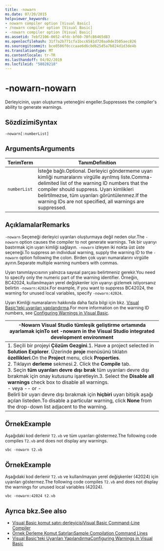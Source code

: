 ```yaml
---
title: -nowarn
ms.date: 07/20/2015
helpviewer_keywords:
- nowarn compiler option [Visual Basic]
- /nowarn compiler option [Visual Basic]
- -nowarn compiler option [Visual Basic]
ms.assetid: 7ebf2106-0652-4fdc-bf60-70fc86465d83
ms.openlocfilehash: 31f7a2b771cfa1bcc6581d720aa0de3505aec826
ms.sourcegitcommit: bce0586f0cccaae6d6cbd625d5a7b824d1d3de4b
ms.translationtype: MT
ms.contentlocale: tr-TR
ms.lasthandoff: 04/02/2019
ms.locfileid: "58828218"
---
```

# <a name="-nowarn"></a><span data-ttu-id="ae39e-102">-nowarn</span><span class="sxs-lookup"><span data-stu-id="ae39e-102">-nowarn</span></span>
<span data-ttu-id="ae39e-103">Derleyicinin, uyarı oluşturma yeteneğini engeller.</span><span class="sxs-lookup"><span data-stu-id="ae39e-103">Suppresses the compiler's ability to generate warnings.</span></span>  
  
## <a name="syntax"></a><span data-ttu-id="ae39e-104">Sözdizimi</span><span class="sxs-lookup"><span data-stu-id="ae39e-104">Syntax</span></span>  
  
```  
-nowarn[:numberList]  
```  
  
## <a name="arguments"></a><span data-ttu-id="ae39e-105">Arguments</span><span class="sxs-lookup"><span data-stu-id="ae39e-105">Arguments</span></span>  
  
|<span data-ttu-id="ae39e-106">Terim</span><span class="sxs-lookup"><span data-stu-id="ae39e-106">Term</span></span>|<span data-ttu-id="ae39e-107">Tanım</span><span class="sxs-lookup"><span data-stu-id="ae39e-107">Definition</span></span>|  
|---|---|  
|`numberList`|<span data-ttu-id="ae39e-108">İsteğe bağlı.</span><span class="sxs-lookup"><span data-stu-id="ae39e-108">Optional.</span></span> <span data-ttu-id="ae39e-109">Derleyici göndermeme uyarı kimliği numaralarını virgülle ayrılmış liste.</span><span class="sxs-lookup"><span data-stu-id="ae39e-109">Comma-delimited list of the warning ID numbers that the compiler should suppress.</span></span> <span data-ttu-id="ae39e-110">Uyarı kimlikleri belirtilmezse, tüm uyarıları görüntülenmez.</span><span class="sxs-lookup"><span data-stu-id="ae39e-110">If the warning IDs are not specified, all warnings are suppressed.</span></span>|  
  
## <a name="remarks"></a><span data-ttu-id="ae39e-111">Açıklamalar</span><span class="sxs-lookup"><span data-stu-id="ae39e-111">Remarks</span></span>  
 <span data-ttu-id="ae39e-112">`-nowarn` Seçeneği derleyici uyarıları oluşturmaya değil neden olur.</span><span class="sxs-lookup"><span data-stu-id="ae39e-112">The `-nowarn` option causes the compiler to not generate warnings.</span></span> <span data-ttu-id="ae39e-113">Tek bir uyarıyı bastırmak için uyarı kimliği sağlayın. `-nowarn` izleyen iki nokta üst üste seçeneği.</span><span class="sxs-lookup"><span data-stu-id="ae39e-113">To suppress an individual warning, supply the warning ID to the `-nowarn` option following the colon.</span></span> <span data-ttu-id="ae39e-114">Birden çok uyarı numaralarını virgülle ayırın.</span><span class="sxs-lookup"><span data-stu-id="ae39e-114">Separate multiple warning numbers with commas.</span></span>  
  
 <span data-ttu-id="ae39e-115">Uyarı tanımlayıcısının yalnızca sayısal parçası belirtmeniz gerekir.</span><span class="sxs-lookup"><span data-stu-id="ae39e-115">You need to specify only the numeric part of the warning identifier.</span></span> <span data-ttu-id="ae39e-116">Örneğin, BC42024, kullanılmayan yerel değişkenler için uyarıyı gizlemek istiyorsanız belirtin `-nowarn:42024`.</span><span class="sxs-lookup"><span data-stu-id="ae39e-116">For example, if you want to suppress BC42024, the warning for unused local variables, specify `-nowarn:42024`.</span></span>  
  
 <span data-ttu-id="ae39e-117">Uyarı Kimliği numaralarını hakkında daha fazla bilgi için bkz. [Visual Basic'teki uyarıları yapılandırma](/visualstudio/ide/configuring-warnings-in-visual-basic).</span><span class="sxs-lookup"><span data-stu-id="ae39e-117">For more information on the warning ID numbers, see [Configuring Warnings in Visual Basic](/visualstudio/ide/configuring-warnings-in-visual-basic).</span></span>  
  
|<span data-ttu-id="ae39e-118">-Nowarn Visual Studio tümleşik geliştirme ortamında ayarlamak için</span><span class="sxs-lookup"><span data-stu-id="ae39e-118">To set -nowarn in the Visual Studio integrated development environment</span></span>|  
|---|  
|<span data-ttu-id="ae39e-119">1.  Seçili bir projeyi **Çözüm Gezgini**.</span><span class="sxs-lookup"><span data-stu-id="ae39e-119">1.  Have a project selected in **Solution Explorer**.</span></span> <span data-ttu-id="ae39e-120">Üzerinde **proje** menüsünü tıklatın **özellikleri**.</span><span class="sxs-lookup"><span data-stu-id="ae39e-120">On the **Project** menu, click **Properties**.</span></span> <br /><span data-ttu-id="ae39e-121">2.  Tıklayın **derleme** sekmesi.</span><span class="sxs-lookup"><span data-stu-id="ae39e-121">2.  Click the **Compile** tab.</span></span><br /><span data-ttu-id="ae39e-122">3.  Seçin **tüm uyarıları devre dışı bırak** tüm uyarıları devre dışı bırakmak için onay kutusunu işaretleyin.</span><span class="sxs-lookup"><span data-stu-id="ae39e-122">3.  Select the **Disable all warnings** check box to disable all warnings.</span></span><br />     <span data-ttu-id="ae39e-123">- veya -</span><span class="sxs-lookup"><span data-stu-id="ae39e-123">- or -</span></span><br />     <span data-ttu-id="ae39e-124">Belirli bir uyarı devre dışı bırakmak için **hiçbiri** uyarı bitişik aşağı açılan listeden.</span><span class="sxs-lookup"><span data-stu-id="ae39e-124">To disable a particular warning, click **None** from the drop-down list adjacent to the warning.</span></span>|  
  
## <a name="example"></a><span data-ttu-id="ae39e-125">Örnek</span><span class="sxs-lookup"><span data-stu-id="ae39e-125">Example</span></span>  
 <span data-ttu-id="ae39e-126">Aşağıdaki kod derlenir `T2.vb` ve tüm uyarıları göstermez.</span><span class="sxs-lookup"><span data-stu-id="ae39e-126">The following code compiles `T2.vb` and does not display any warnings.</span></span>  
  
```console
vbc -nowarn t2.vb  
```  
  
## <a name="example"></a><span data-ttu-id="ae39e-127">Örnek</span><span class="sxs-lookup"><span data-stu-id="ae39e-127">Example</span></span>  
 <span data-ttu-id="ae39e-128">Aşağıdaki kod derlenir `T2.vb` ve kullanılmayan yerel değişkenler (42024) için uyarıları göstermez.</span><span class="sxs-lookup"><span data-stu-id="ae39e-128">The following code compiles `T2.vb` and does not display the warnings for unused local variables (42024).</span></span>  
  
```console
vbc -nowarn:42024 t2.vb  
```  
  
## <a name="see-also"></a><span data-ttu-id="ae39e-129">Ayrıca bkz.</span><span class="sxs-lookup"><span data-stu-id="ae39e-129">See also</span></span>

- [<span data-ttu-id="ae39e-130">Visual Basic komut satırı derleyicisi</span><span class="sxs-lookup"><span data-stu-id="ae39e-130">Visual Basic Command-Line Compiler</span></span>](../../../visual-basic/reference/command-line-compiler/index.md)
- [<span data-ttu-id="ae39e-131">Örnek Derleme Komut Satırları</span><span class="sxs-lookup"><span data-stu-id="ae39e-131">Sample Compilation Command Lines</span></span>](../../../visual-basic/reference/command-line-compiler/sample-compilation-command-lines.md)
- [<span data-ttu-id="ae39e-132">Visual Basic'teki Uyarıları Yapılandırma</span><span class="sxs-lookup"><span data-stu-id="ae39e-132">Configuring Warnings in Visual Basic</span></span>](/visualstudio/ide/configuring-warnings-in-visual-basic)
